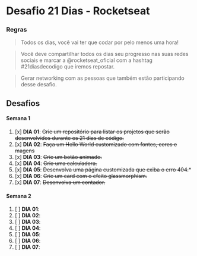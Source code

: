 # Desafio 21 Dias - Rocketseat
### **Regras**
>Todos os dias, você vai ter que codar por pelo menos uma hora! 

>Você deve compartilhar todos os dias seu progresso nas suas redes sociais e marcar a @rocketseat_oficial com a hashtag #21diasdecodigo que iremos repostar.

>Gerar networking com as pessoas que também estão participando desse desafio.

## **Desafios**

#### Semana 1
1. [x] **DIA 01**:  ~~Crie um repositório para listar os projetos que serão desenvolvidos durante os 21 dias de código.~~
2. [x] **DIA 02**:  ~~Faça um Hello World customizado com fontes, cores e magens~~
3. [x] **DIA 03**:  ~~Crie um botão animado.~~
4. [x] **DIA 04**:	~~Crie uma calculadora.~~
5. [x] **DIA 05**:  ~~Desenvolva uma página customizada que exiba o erro 404.~~*
6. [x] **DIA 06**:	~~Crie um card com o efeito glassmorphism.~~
7. [x] **DIA 07**:	~~Desenvolva um contador.~~

#### Semana 2
1. [ ] **DIA 01**:
2. [ ] **DIA 02**:
3. [ ] **DIA 03**:
4. [ ] **DIA 04**:
5. [ ] **DIA 05**:
6. [ ] **DIA 06**:
7. [ ] **DIA 07**:

